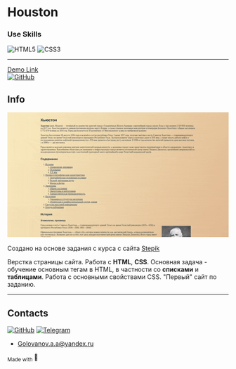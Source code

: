 # Houston

### Use Skills

![HTML5](https://img.shields.io/badge/html5-%23E34F26.svg?style=for-the-badge&logo=html5&logoColor=white)
![CSS3](https://img.shields.io/badge/css3-%231572B6.svg?style=for-the-badge&logo=css3&logoColor=white)

---

[Demo Link <br>![GitHub](https://img.shields.io/badge/github-%23121011.svg?style=for-the-badge&logo=github&logoColor=white)](https://golovanovalex.github.io/Houston_First_Site_HTML_CSS/)

## Info

![Gifweb](readme/gifweb.gif)

Создано на основе задания с курса с сайта [Stepik](https://welcome.stepik.org/ru)

Верстка страницы сайта. Работа с **HTML**, **CSS**.
Основная задача - обучение основным тегам в HTML, в частности со **списками** и **таблицами**.
Работа с основными свойствами CSS.
"Первый" сайт по заданию.

---

## Contacts

[![GitHub](https://img.shields.io/badge/github-%23121011.svg?style=for-the-badge&logo=github&logoColor=white)](https://github.com/GolovanovAlex)
[![Telegram](https://img.shields.io/badge/Telegram-2CA5E0?style=for-the-badge&logo=telegram&logoColor=white)](https://t.me/GolovanovAlex)

- <a href="mailto:golovanov.a.a@yandex.ru" >Golovanov.a.a@yandex.ru</a>

<sub> Made with </sub>💙
